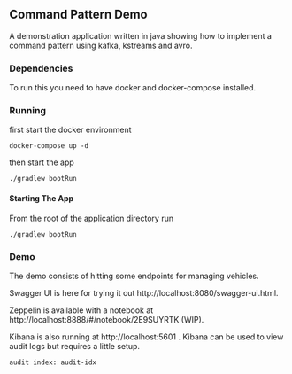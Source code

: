 ## Command Pattern Demo

A demonstration application written in java showing how to 
implement a command pattern using kafka, kstreams and avro.

### Dependencies
To run this you need to have docker and docker-compose installed.


### Running

first start the docker environment

`docker-compose up -d`

then start the app

`./gradlew bootRun`

#### Starting The App

From the root of the application directory run

```
./gradlew bootRun
```

### Demo

The demo consists of hitting some endpoints for managing vehicles.  

Swagger UI is here for trying it out http://localhost:8080/swagger-ui.html.

Zeppelin is available with a notebook at http://localhost:8888/#/notebook/2E9SUYRTK (WIP).

Kibana is also running at http://localhost:5601 .
Kibana can be used to view audit logs but requires a little setup.

`audit index: audit-idx`



